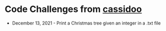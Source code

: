 # Code Challenges from [cassidoo](https://buttondown.email/cassidoo)

* December 13, 2021 - Print a Christmas tree given an integer in a .txt file
